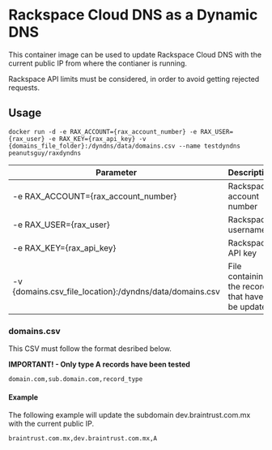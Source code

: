 # Rackspace Cloud DNS as a Dynamic DNS

This container image can be used to update Rackspace Cloud DNS with the current public IP from where the contianer is running.

Rackspace API limits must be considered, in order to avoid getting rejected requests.

## Usage
```docker
docker run -d -e RAX_ACCOUNT={rax_account_number} -e RAX_USER={rax_user} -e RAX_KEY={rax_api_key} -v {domains_file_folder}:/dyndns/data/domains.csv --name testdyndns  peanutsguy/raxdyndns
```

| Parameter | Description |
| - | - |
| -e RAX_ACCOUNT={rax_account_number} | Rackspace account number |
| -e RAX_USER={rax_user} | Rackspace username |
| -e RAX_KEY={rax_api_key} | Rackspace API key |
| -v {domains.csv_file_location}:/dyndns/data/domains.csv | File containing the records that have to be updated |

### domains.csv
This CSV must follow the format desribed below.

**IMPORTANT! - Only type A records have been tested**
```csv
domain.com,sub.domain.com,record_type
```
#### Example
The following example will update the subdomain dev.braintrust.com.mx with the current public IP.
```csv
braintrust.com.mx,dev.braintrust.com.mx,A
```